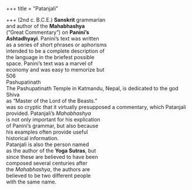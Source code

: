 +++
title = "Patanjali"

+++
(2nd c. B.C.E.) **Sanskrit** grammarian  
and author of the **Mahabhashya**  
(“Great Commentary”) on **Panini’s**  
**Ashtadhyayi**. Panini’s text was written  
as a series of short phrases or aphorisms  
intended to be a complete description of  
the language in the briefest possible  
space. Panini’s text was a marvel of  
economy and was easy to memorize but  
506  
Pashupatinath  
The Pashupatinath Temple in Katmandu, Nepal, is dedicated to the god Shiva  
as “Master of the Lord of the Beasts.”  
was so cryptic that it virtually presupposed a commentary, which Patanjali  
provided. Patanjali’s *Mahabhashya*  
is not only important for his explication  
of Panini’s grammar, but also because  
his examples often provide useful  
historical information.  
Patanjali is also the person named  
as the author of the **Yoga Sutras**, but  
since these are believed to have been  
composed several centuries after  
the *Mahabhashya*, the authors are  
believed to be two different people  
with the same name.